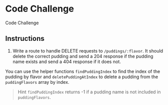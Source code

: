 # Code Challenge

Code Challenge

## Instructions

1. Write a route to handle DELETE requests to ``/puddings/:flavor``. It should delete the correct pudding and send a 204 response if the pudding name exists and send a 404 response if it does not.

You can use the helper functions ``findPuddingIndex`` to find the index of the pudding by flavor and ``deletePuddingAtIndex`` to delete a pudding from the ``puddingFlavors`` array by index.

> Hint
``findPuddingIndex`` returns -1 if a pudding name is not included in ``puddingFlavors``.
